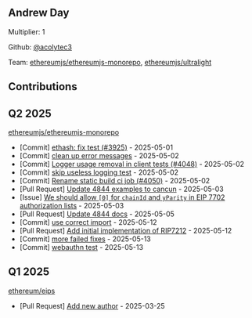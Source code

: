 
## Andrew Day
Multiplier: 1

Github: [@acolytec3](https://github.com/acolytec3)

Team: [ethereumjs/ethereumjs-monorepo](https://github.com/ethereumjs/ethereumjs-monorepo/pulls?q=is%3Apr+author%3Aacolytec3+), [ethereumjs/ultralight](https://github.com/ethereumjs/ultralight/pulls?q=is%3Apr+author%3Aacolytec3+)

## Contributions

## Q2 2025


[ethereumjs/ethereumjs-monorepo](https://github.com/ethereumjs/ethereumjs-monorepo)
* [Commit] [ethash: fix test (#3925)](https://github.com/ethereumjs/ethereumjs-monorepo/commit/2b2ff838c18d924c4b323bd85b17a636cdd394fa) - 2025-05-01
* [Commit] [clean up error messages](https://github.com/ethereumjs/ethereumjs-monorepo/commit/e4fbfcb5afa2fc51b267e8b40a962e154dada8da) - 2025-05-02
* [Commit] [Logger usage removal in client tests (#4048)](https://github.com/ethereumjs/ethereumjs-monorepo/commit/f041a6833127a061288ebc94b0c90fc928875ffa) - 2025-05-02
* [Commit] [skip useless logging test](https://github.com/ethereumjs/ethereumjs-monorepo/commit/6c2a12740e5fbea25c95bb5d13141c1b14b644dd) - 2025-05-02
* [Commit] [Rename static build ci job (#4050)](https://github.com/ethereumjs/ethereumjs-monorepo/commit/e300b10b35ca70917de555ec6080e8bacc4495f1) - 2025-05-02
* [Pull Request] [Update 4844 examples to cancun](https://github.com/ethereumjs/ethereumjs-monorepo/pull/4058) - 2025-05-03
* [Issue] [We should allow `[0]` for `chainId` and `yParity` in EIP 7702 authorization lists](https://github.com/ethereumjs/ethereumjs-monorepo/issues/4057) - 2025-05-03
* [Pull Request] [Update 4844 docs](https://github.com/ethereumjs/ethereumjs-monorepo/pull/4065) - 2025-05-05
* [Commit] [use correct import](https://github.com/ethereumjs/ethereumjs-monorepo/commit/6116c36171280716f5918ece5cdf747b667c7e0a) - 2025-05-12
* [Pull Request] [Add initial implementation of RIP7212](https://github.com/ethereumjs/ethereumjs-monorepo/pull/4075) - 2025-05-12
* [Commit] [more failed fixes](https://github.com/ethereumjs/ethereumjs-monorepo/commit/c3cc64f8053db0c86f364aafc5897f6af9f8d598) - 2025-05-13
* [Commit] [webauthn test](https://github.com/ethereumjs/ethereumjs-monorepo/commit/f4e1f02120e831fe30c98773daf7b291fa17014d) - 2025-05-13
## Q1 2025

[ethereum/eips](https://github.com/ethereum/eips)
* [Pull Request] [Add new author](https://github.com/ethereum/EIPs/pull/9538) - 2025-03-25
